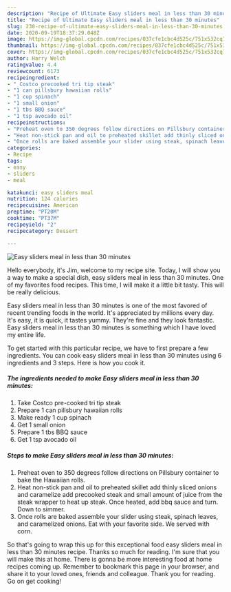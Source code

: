 ```yaml
---
description: "Recipe of Ultimate Easy sliders meal in less than 30 minutes"
title: "Recipe of Ultimate Easy sliders meal in less than 30 minutes"
slug: 230-recipe-of-ultimate-easy-sliders-meal-in-less-than-30-minutes
date: 2020-09-19T18:37:29.048Z
image: https://img-global.cpcdn.com/recipes/037cfe1cbc4d525c/751x532cq70/easy-sliders-meal-in-less-than-30-minutes-recipe-main-photo.jpg
thumbnail: https://img-global.cpcdn.com/recipes/037cfe1cbc4d525c/751x532cq70/easy-sliders-meal-in-less-than-30-minutes-recipe-main-photo.jpg
cover: https://img-global.cpcdn.com/recipes/037cfe1cbc4d525c/751x532cq70/easy-sliders-meal-in-less-than-30-minutes-recipe-main-photo.jpg
author: Harry Welch
ratingvalue: 4.4
reviewcount: 6173
recipeingredient:
- " Costco precooked tri tip steak"
- "1 can pillsbury hawaiian rolls"
- "1 cup spinach"
- "1 small onion"
- "1 tbs BBQ sauce"
- "1 tsp avocado oil"
recipeinstructions:
- "Preheat oven to 350 degrees follow directions on Pillsbury container to bake the Hawaiian rolls."
- "Heat non-stick pan and oil to preheated skillet add thinly sliced onions and caramelize add precooked steak and small amount of juice from the steak wrapper to heat up steak. Once heated, add bbq sauce and turn. Down to simmer."
- "Once rolls are baked assemble your slider using steak, spinach leaves, and caramelized onions. Eat with your favorite side. We served with corn."
categories:
- Recipe
tags:
- easy
- sliders
- meal

katakunci: easy sliders meal 
nutrition: 124 calories
recipecuisine: American
preptime: "PT20M"
cooktime: "PT37M"
recipeyield: "2"
recipecategory: Dessert

---
```



![Easy sliders meal in less than 30 minutes](https://img-global.cpcdn.com/recipes/037cfe1cbc4d525c/751x532cq70/easy-sliders-meal-in-less-than-30-minutes-recipe-main-photo.jpg)

Hello everybody, it's Jim, welcome to my recipe site. Today, I will show you a way to make a special dish, easy sliders meal in less than 30 minutes. One of my favorites food recipes. This time, I will make it a little bit tasty. This will be really delicious.

Easy sliders meal in less than 30 minutes is one of the most favored of recent trending foods in the world. It's appreciated by millions every day. It's easy, it is quick, it tastes yummy. They're fine and they look fantastic. Easy sliders meal in less than 30 minutes is something which I have loved my entire life.




To get started with this particular recipe, we have to first prepare a few ingredients. You can cook easy sliders meal in less than 30 minutes using 6 ingredients and 3 steps. Here is how you cook it.

<!--inarticleads1-->

##### The ingredients needed to make Easy sliders meal in less than 30 minutes:

1. Take  Costco pre-cooked tri tip steak
1. Prepare 1 can pillsbury hawaiian rolls
1. Make ready 1 cup spinach
1. Get 1 small onion
1. Prepare 1 tbs BBQ sauce
1. Get 1 tsp avocado oil




<!--inarticleads2-->

##### Steps to make Easy sliders meal in less than 30 minutes:

1. Preheat oven to 350 degrees follow directions on Pillsbury container to bake the Hawaiian rolls.
1. Heat non-stick pan and oil to preheated skillet add thinly sliced onions and caramelize add precooked steak and small amount of juice from the steak wrapper to heat up steak. Once heated, add bbq sauce and turn. Down to simmer.
1. Once rolls are baked assemble your slider using steak, spinach leaves, and caramelized onions. Eat with your favorite side. We served with corn.




So that's going to wrap this up for this exceptional food easy sliders meal in less than 30 minutes recipe. Thanks so much for reading. I'm sure that you will make this at home. There is gonna be more interesting food at home recipes coming up. Remember to bookmark this page in your browser, and share it to your loved ones, friends and colleague. Thank you for reading. Go on get cooking!
